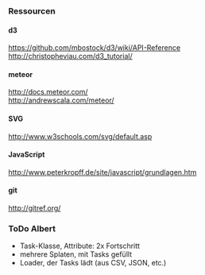 ### Ressourcen

#### d3
<https://github.com/mbostock/d3/wiki/API-Reference>  
<http://christopheviau.com/d3_tutorial/>

#### meteor
<http://docs.meteor.com/>  
<http://andrewscala.com/meteor/>

#### SVG
<http://www.w3schools.com/svg/default.asp>

#### JavaScript
<http://www.peterkropff.de/site/javascript/grundlagen.htm>

#### git
<http://gitref.org/>



### ToDo Albert

+ Task-Klasse, Attribute: 2x Fortschritt
+ mehrere Splaten, mit Tasks gefüllt
+ Loader, der Tasks lädt (aus CSV, JSON, etc.)
